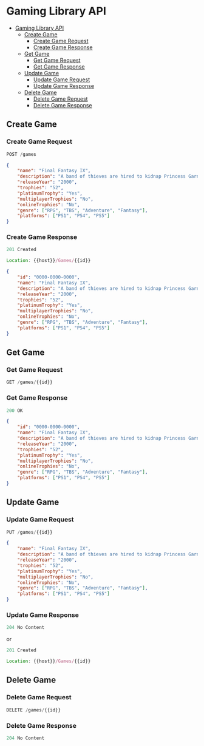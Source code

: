 # Gaming Library API

- [Gaming Library API](#gaming-library-api)
  - [Create Game](#create-game)
    - [Create Game Request](#create-game-request)
    - [Create Game Response](#create-game-response)
  - [Get Game](#get-game)
    - [Get Game Request](#get-game-request)
    - [Get Game Response](#get-game-response)
  - [Update Game](#update-game)
    - [Update Game Request](#update-game-request)
    - [Update Game Response](#update-game-response)
  - [Delete Game](#delete-game)
    - [Delete Game Request](#delete-game-request)
    - [Delete Game Response](#delete-game-response)

## Create Game

### Create Game Request

```js
POST /games
```

```json
{
	"name": "Final Fantasy IX",
	"description": "A band of thieves are hired to kidnap Princess Garnet of Alexandria. After they succeed, they end up becoming her guardians. And while protecting the fair Princess from a powerful evil...they hold the fate of the world in their hands. Play along on the epic journey filled with danger, mystery, war and love.",
	"releaseYear": "2000",
    "trophies": "52",
    "platinumTrophy": "Yes",
    "multiplayerTrophies": "No",
    "onlineTrophies": "No",
    "genre": ["RPG", "TBS", "Adventure", "Fantasy"],
    "platforms": ["PS1", "PS4", "PS5"]
}
```

### Create Game Response

```js
201 Created
```

```js
Location: {{host}}/Games/{{id}}
```

```json
{
    "id": "0000-0000-0000",
	"name": "Final Fantasy IX",
	"description": "A band of thieves are hired to kidnap Princess Garnet of Alexandria. After they succeed, they end up becoming her guardians. And while protecting the fair Princess from a powerful evil...they hold the fate of the world in their hands. Play along on the epic journey filled with danger, mystery, war and love.",
	"releaseYear": "2000",
    "trophies": "52",
    "platinumTrophy": "Yes",
    "multiplayerTrophies": "No",
    "onlineTrophies": "No",
    "genre": ["RPG", "TBS", "Adventure", "Fantasy"],
    "platforms": ["PS1", "PS4", "PS5"]
}
```

## Get Game

### Get Game Request

```js
GET /games/{{id}}
```

### Get Game Response

```js
200 OK
```

```json
{
    "id": "0000-0000-0000",
	"name": "Final Fantasy IX",
	"description": "A band of thieves are hired to kidnap Princess Garnet of Alexandria. After they succeed, they end up becoming her guardians. And while protecting the fair Princess from a powerful evil...they hold the fate of the world in their hands. Play along on the epic journey filled with danger, mystery, war and love.",
	"releaseYear": "2000",
    "trophies": "52",
    "platinumTrophy": "Yes",
    "multiplayerTrophies": "No",
    "onlineTrophies": "No",
    "genre": ["RPG", "TBS", "Adventure", "Fantasy"],
    "platforms": ["PS1", "PS4", "PS5"]
}
```

## Update Game

### Update Game Request

```js
PUT /games/{{id}}
```

```json
{
	"name": "Final Fantasy IX",
	"description": "A band of thieves are hired to kidnap Princess Garnet of Alexandria. After they succeed, they end up becoming her guardians. And while protecting the fair Princess from a powerful evil...they hold the fate of the world in their hands. Play along on the epic journey filled with danger, mystery, war and love.",
	"releaseYear": "2000",
    "trophies": "52",
    "platinumTrophy": "Yes",
    "multiplayerTrophies": "No",
    "onlineTrophies": "No",
    "genre": ["RPG", "TBS", "Adventure", "Fantasy"],
    "platforms": ["PS1", "PS4", "PS5"]
}
```

### Update Game Response

```js
204 No Content
```
or

```js
201 Created
```

```js
Location: {{host}}/Games/{{id}}
```

## Delete Game

### Delete Game Request

```js
DELETE /games/{{id}}
```

### Delete Game Response

```js
204 No Content
```
